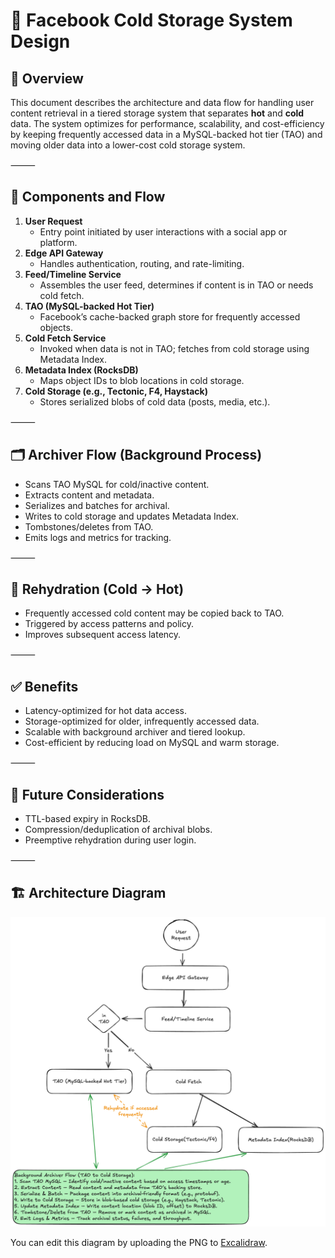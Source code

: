 # 🧊 Facebook Cold Storage System Design

## 🧠 Overview

This document describes the architecture and data flow for handling user content retrieval in a tiered storage system that separates **hot** and **cold** data. The system optimizes for performance, scalability, and cost-efficiency by keeping frequently accessed data in a MySQL-backed hot tier (TAO) and moving older data into a lower-cost cold storage system.

⸻

## 🔄 Components and Flow

1. **User Request**
   - Entry point initiated by user interactions with a social app or platform.
2. **Edge API Gateway**
   - Handles authentication, routing, and rate-limiting.
3. **Feed/Timeline Service**
   - Assembles the user feed, determines if content is in TAO or needs cold fetch.
4. **TAO (MySQL-backed Hot Tier)**
   - Facebook’s cache-backed graph store for frequently accessed objects.
5. **Cold Fetch Service**
   - Invoked when data is not in TAO; fetches from cold storage using Metadata Index.
6. **Metadata Index (RocksDB)**
   - Maps object IDs to blob locations in cold storage.
7. **Cold Storage (e.g., Tectonic, F4, Haystack)**
   - Stores serialized blobs of cold data (posts, media, etc.).

⸻

## 🗂️ Archiver Flow (Background Process)

- Scans TAO MySQL for cold/inactive content.
- Extracts content and metadata.
- Serializes and batches for archival.
- Writes to cold storage and updates Metadata Index.
- Tombstones/deletes from TAO.
- Emits logs and metrics for tracking.

⸻

## 🔁 Rehydration (Cold → Hot)

- Frequently accessed cold content may be copied back to TAO.
- Triggered by access patterns and policy.
- Improves subsequent access latency.

⸻

## ✅ Benefits

- Latency-optimized for hot data access.
- Storage-optimized for older, infrequently accessed data.
- Scalable with background archiver and tiered lookup.
- Cost-efficient by reducing load on MySQL and warm storage.

⸻

## 🔮 Future Considerations

- TTL-based expiry in RocksDB.
- Compression/deduplication of archival blobs.
- Preemptive rehydration during user login.

⸻

## 🏗️ Architecture Diagram

![Facebook Cold Storage System](facebook-cold-storage.excalidraw.png)

You can edit this diagram by uploading the PNG to [Excalidraw](https://excalidraw.com).

